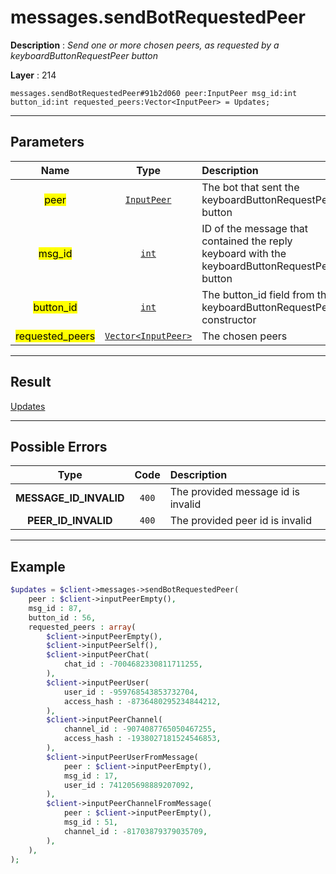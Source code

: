 # messages.sendBotRequestedPeer

**Description** : *Send one or more chosen peers, as requested by a keyboardButtonRequestPeer button*

**Layer** : 214

```tl
messages.sendBotRequestedPeer#91b2d060 peer:InputPeer msg_id:int button_id:int requested_peers:Vector<InputPeer> = Updates;
```

---

## Parameters

| Name | Type | Description |
| :---: | :---: | :--- |
| <mark>peer</mark> | [`InputPeer`](type/InputPeer) | The bot that sent the keyboardButtonRequestPeer button |
| <mark>msg_id</mark> | [`int`](type/int) | ID of the message that contained the reply keyboard with the keyboardButtonRequestPeer button |
| <mark>button_id</mark> | [`int`](type/int) | The button_id field from the keyboardButtonRequestPeer constructor |
| <mark>requested_peers</mark> | [`Vector<InputPeer>`](type/InputPeer) | The chosen peers |

---

## Result

[Updates](type/Updates)

---

## Possible Errors

| Type | Code | Description |
| :---: | :---: | :--- |
| **MESSAGE_ID_INVALID** | `400` | The provided message id is invalid |
| **PEER_ID_INVALID** | `400` | The provided peer id is invalid |

---

## Example

```php
$updates = $client->messages->sendBotRequestedPeer(
	peer : $client->inputPeerEmpty(),
	msg_id : 87,
	button_id : 56,
	requested_peers : array(
		$client->inputPeerEmpty(),
		$client->inputPeerSelf(),
		$client->inputPeerChat(
			chat_id : -7004682330811711255,
		),
		$client->inputPeerUser(
			user_id : -959768543853732704,
			access_hash : -8736480295234844212,
		),
		$client->inputPeerChannel(
			channel_id : -9074087765050467255,
			access_hash : -1938027181524546853,
		),
		$client->inputPeerUserFromMessage(
			peer : $client->inputPeerEmpty(),
			msg_id : 17,
			user_id : 741205698889207092,
		),
		$client->inputPeerChannelFromMessage(
			peer : $client->inputPeerEmpty(),
			msg_id : 51,
			channel_id : -81703879379035709,
		),
	),
);
```